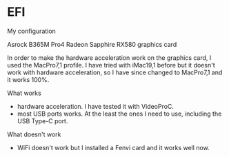 # EFI
My configuration

Asrock B365M Pro4
Radeon Sapphire RX580 graphics card


In order to make the hardware acceleration work on the graphics card, I used the MacPro7,1 profile.
I have tried with iMac19,1 before but it doesn't work with hardware acceleration, so I have since changed to MacPro7,1 and it works 100%.

What works
- hardware acceleration. I have tested it with VideoProC.
- most USB ports works. At the least the ones I need to use, including the USB Type-C port.

What doesn't work
- WiFi doesn't work but I installed a Fenvi card and it works well now. 
